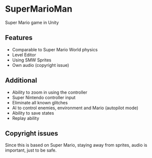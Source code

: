 # SuperMarioMan
Super Mario game in Unity


## Features

 * Comparable to Super Mario World physics
 * Level Editor
 * Using SMW Sprites
 * Own audio (copyright issue)


## Additional
 * Ability to zoom in using the controller
 * Super Nintendo controller input
 * Eliminate all known glitches
 * AI to control enemies, environment and Mario (autopilot mode)
 * Ability to save states
 * Replay ability
 
 
 ## Copyright issues
 Since this is based on Super Mario, staying away from sprites, audio is important, just to be safe.
